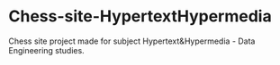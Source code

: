 # Chess-site-HypertextHypermedia
Chess site project made for subject Hypertext&amp;Hypermedia - Data Engineering studies.
